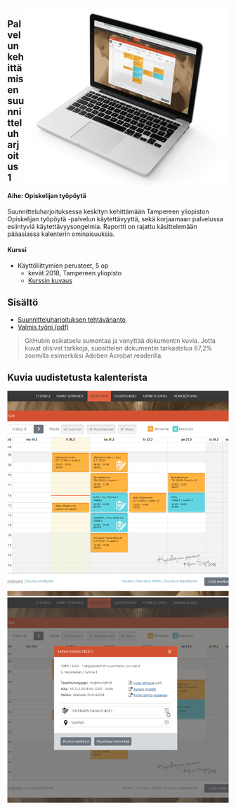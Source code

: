 <img align="right" title="Project example" src="readme/examplepic.png">

## Palvelun kehittämisen suunnitteluharjoitus 1
#### Aihe: Opiskelijan työpöytä
Suunnitteluharjoituksessa keskityn kehittämään Tampereen yliopiston Opiskelijan työpöytä -palvelun käytettävyyttä, sekä korjaamaan palvelussa esiintyviä käytettävyysongelmia. Raportti on rajattu käsittelemään pääasiassa kalenterin ominaisuuksia. 


#### Kurssi

- Käyttöliittymien perusteet, 5 op
  - kevät 2018, Tampereen yliopisto
  - [Kurssin kuvaus](https://www10.uta.fi/opas/opintojakso.htm?id=30116&lang=fi&lvv=2017&uiLang=fi)


## Sisältö

- [Suunnitteluharjoituksen tehtävänanto](SH1_tehtavananto_2018.pdf) 
- [Valmis työni (pdf)](SH1_Hanna_Enqvist-v13.pdf) 

> GitHubin esikatselu sumentaa ja venyttää dokumentin kuvia. Jotta kuvat olisivat tarkkoja, suosittelen dokumentin tarkastelua 87,2% zoomilla esimerkiksi Adoben Acrobat readerilla.

## Kuvia uudistetusta kalenterista

<p align="center">
  <img title="Project example" src="readme/uighub1.png">  
  <img title="Project example" src="readme/uighub2.png">  
</p>

